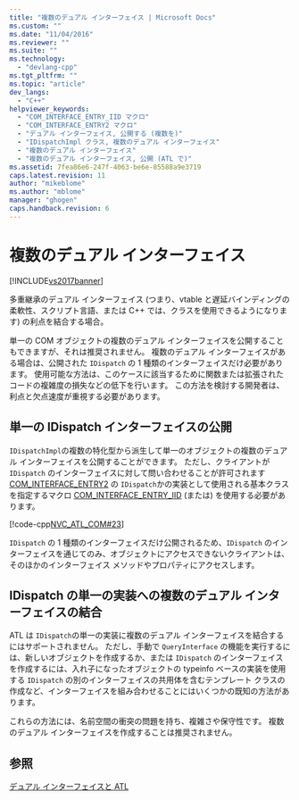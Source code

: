 ```yaml
---
title: "複数のデュアル インターフェイス | Microsoft Docs"
ms.custom: ""
ms.date: "11/04/2016"
ms.reviewer: ""
ms.suite: ""
ms.technology: 
  - "devlang-cpp"
ms.tgt_pltfrm: ""
ms.topic: "article"
dev_langs: 
  - "C++"
helpviewer_keywords: 
  - "COM_INTERFACE_ENTRY_IID マクロ"
  - "COM_INTERFACE_ENTRY2 マクロ"
  - "デュアル インターフェイス, 公開する (複数を)"
  - "IDispatchImpl クラス, 複数のデュアル インターフェイス"
  - "複数のデュアル インターフェイス"
  - "複数のデュアル インターフェイス, 公開 (ATL で)"
ms.assetid: 7fea86e6-247f-4063-be6e-85588a9e3719
caps.latest.revision: 11
author: "mikeblome"
ms.author: "mblome"
manager: "ghogen"
caps.handback.revision: 6
---
```

# 複数のデュアル インターフェイス
[!INCLUDE[vs2017banner](../assembler/inline/includes/vs2017banner.md)]

多重継承のデュアル インターフェイス \(つまり、vtable と遅延バインディングの柔軟性、スクリプト言語、または C\+\+ では、クラスを使用できるようになります\) の利点を結合する場合。  
  
 単一の COM オブジェクトの複数のデュアル インターフェイスを公開することもできますが、それは推奨されません。  複数のデュアル インターフェイスがある場合は、公開された `IDispatch` の 1 種類のインターフェイスだけ必要があります。  使用可能な方法は、このケースに該当するために関数または拡張されたコードの複雑度の損失などの低下を行います。  この方法を検討する開発者は、利点と欠点速度が重視する必要があります。  
  
## 単一の IDispatch インターフェイスの公開  
 `IDispatchImpl`の複数の特化型から派生して単一のオブジェクトの複数のデュアル インターフェイスを公開することができます。  ただし、クライアントが `IDispatch` のインターフェイスに対して問い合わせることが許可されます [COM\_INTERFACE\_ENTRY2](../Topic/COM_INTERFACE_ENTRY2.md) の `IDispatch`かの実装として使用される基本クラスを指定するマクロ [COM\_INTERFACE\_ENTRY\_IID](../Topic/COM_INTERFACE_ENTRY_IID.md) \(または\) を使用する必要があります。  
  
 [!code-cpp[NVC_ATL_COM#23](../atl/codesnippet/CPP/multiple-dual-interfaces_1.h)]  
  
 `IDispatch` の 1 種類のインターフェイスだけ公開されるため、`IDispatch` のインターフェイスを通じてのみ、オブジェクトにアクセスできないクライアントは、そのほかのインターフェイス メソッドやプロパティにアクセスします。  
  
## IDispatch の単一の実装への複数のデュアル インターフェイスの結合  
 ATL は `IDispatch`の単一の実装に複数のデュアル インターフェイスを結合するにはサポートされません。  ただし、手動で `QueryInterface` の機能を実行するには、新しいオブジェクトを作成するか、または `IDispatch` のインターフェイスを作成するには、入れ子になったオブジェクトの typeinfo ベースの実装を使用する `IDispatch` の別のインターフェイスの共用体を含むテンプレート クラスの作成など、インターフェイスを組み合わせることにはいくつかの既知の方法があります。  
  
 これらの方法には、名前空間の衝突の問題を持ち、複雑さや保守性です。  複数のデュアル インターフェイスを作成することは推奨されません。  
  
## 参照  
 [デュアル インターフェイスと ATL](../atl/dual-interfaces-and-atl.md)
